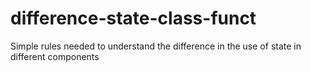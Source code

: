 # difference-state-class-funct
Simple rules needed to understand the difference in the use of state in different components
